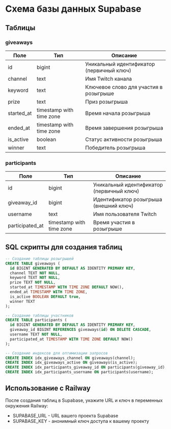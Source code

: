 # Схема базы данных Supabase

## Таблицы

### giveaways

| Поле | Тип | Описание |
|------|-----|----------|
| id | bigint | Уникальный идентификатор (первичный ключ) |
| channel | text | Имя Twitch канала |
| keyword | text | Ключевое слово для участия в розыгрыше |
| prize | text | Приз розыгрыша |
| started_at | timestamp with time zone | Время начала розыгрыша |
| ended_at | timestamp with time zone | Время завершения розыгрыша |
| is_active | boolean | Статус активности розыгрыша |
| winner | text | Победитель розыгрыша |

### participants

| Поле | Тип | Описание |
|------|-----|----------|
| id | bigint | Уникальный идентификатор (первичный ключ) |
| giveaway_id | bigint | Идентификатор розыгрыша (внешний ключ) |
| username | text | Имя пользователя Twitch |
| participated_at | timestamp with time zone | Время участия в розыгрыше |

## SQL скрипты для создания таблиц

```sql
-- Создание таблицы розыгрышей
CREATE TABLE giveaways (
  id BIGINT GENERATED BY DEFAULT AS IDENTITY PRIMARY KEY,
  channel TEXT NOT NULL,
  keyword TEXT NOT NULL,
  prize TEXT NOT NULL,
  started_at TIMESTAMP WITH TIME ZONE DEFAULT NOW(),
  ended_at TIMESTAMP WITH TIME ZONE,
  is_active BOOLEAN DEFAULT true,
  winner TEXT
);

-- Создание таблицы участников
CREATE TABLE participants (
  id BIGINT GENERATED BY DEFAULT AS IDENTITY PRIMARY KEY,
  giveaway_id BIGINT REFERENCES giveaways(id) ON DELETE CASCADE,
  username TEXT NOT NULL,
  participated_at TIMESTAMP WITH TIME ZONE DEFAULT NOW()
);

-- Создание индексов для оптимизации запросов
CREATE INDEX idx_giveaways_channel ON giveaways(channel);
CREATE INDEX idx_giveaways_active ON giveaways(is_active);
CREATE INDEX idx_participants_giveaway_id ON participants(giveaway_id);
CREATE INDEX idx_participants_username ON participants(username);
```

## Использование с Railway

После создания таблиц в Supabase, укажите URL и ключ в переменных окружения Railway:
- SUPABASE_URL - URL вашего проекта Supabase
- SUPABASE_KEY - анонимный ключ доступа к вашему проекту